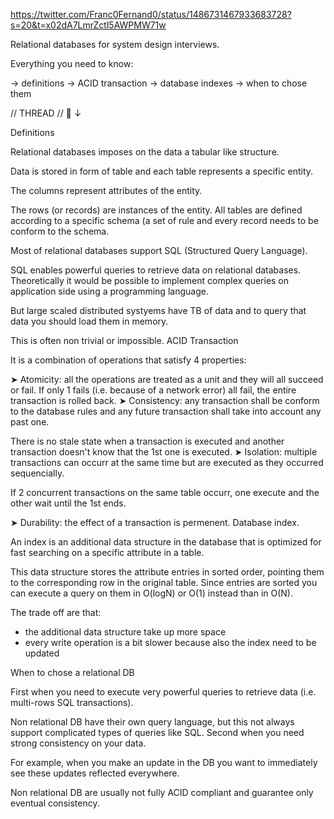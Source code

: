 https://twitter.com/Franc0Fernand0/status/1486731467933683728?s=20&t=x02dA7LmrZctl5AWPMW71w

Relational databases for system design interviews.

Everything you need to know:

→ definitions
→ ACID transaction
→ database indexes
→ when to chose them

// THREAD // 🧵 ↓

Definitions

Relational databases imposes on the data a tabular like structure.

Data is stored in form of table and each table represents a specific entity.

The columns represent attributes of the entity.

The rows (or records) are instances of the entity. All tables are defined according to a specific schema (a set of rule and every record needs to be conform to the schema.

Most of relational databases support SQL (Structured Query Language).

SQL enables powerful queries to retrieve data on relational databases. Theoretically it would be possible to implement complex queries on application side using a programming language.

But large scaled distributed systyems have TB of data and to query that data you should load them in memory.

This is often non trivial or impossible. ACID Transaction

It is a combination of operations that satisfy 4 properties:

➤ Atomicity: all the operations are treated as a unit and they will all succeed or fail. If only 1 fails (i.e. because of a network error) all fail, the entire transaction is rolled back. ➤ Consistency: any transaction shall be conform to the database rules and any future transaction shall take into account any past one.

There is no stale state when a transaction is executed and another transaction doesn't know that the 1st one is executed. ➤ Isolation: multiple transactions can occurr at the same time but are executed as they occurred sequencially.

If 2 concurrent transactions on the same table occurr, one execute and the other wait until the 1st ends.

➤ Durability: the effect of a transaction is permenent. Database index.

An index is an additional data structure in the database that is optimized for fast searching on a specific attribute in a table.

This data structure stores the attribute entries in sorted order, pointing them to the corresponding row in the original table. Since entries are sorted you can execute a query on them in O(logN) or O(1) instead than in O(N).

The trade off are that:

- the additional data structure take up more space
- every write operation is a bit slower because also the index need to be updated

When to chose a relational DB

First when you need to execute very powerful queries to retrieve data (i.e. multi-rows SQL transactions).

Non relational DB have their own query language, but this not always support complicated types of queries like SQL. Second when you need strong consistency on your data.

For example, when you make an update in the DB you want to immediately see these updates reflected everywhere.

Non relational DB are usually not fully ACID compliant and guarantee only eventual consistency.
